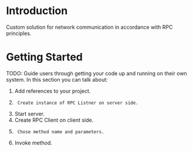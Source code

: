 # Introduction 
Custom solution for network communication in accordance with RPC principles.

# Getting Started
TODO: Guide users through getting your code up and running on their own system. In this section you can talk about:
1.	Add references to your project.
2.      Create instance of RPC Listner on server side.
3. 	Start server.
4. 	Create RPC Client on client side.
5.  	Chose method name and parameters.
6. 	Invoke method.

